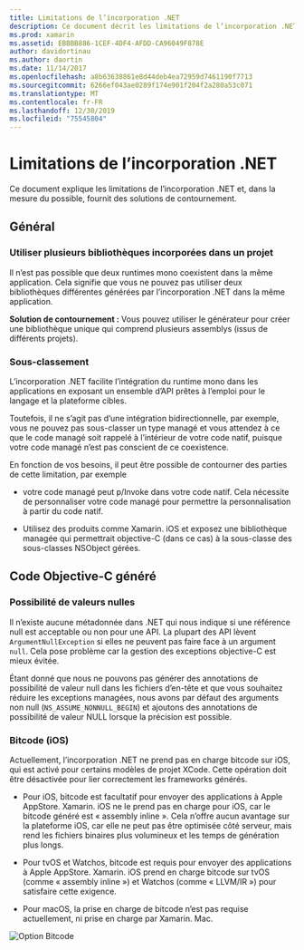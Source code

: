```yaml
---
title: Limitations de l’incorporation .NET
description: Ce document décrit les limitations de l’incorporation .NET, l’outil qui vous permet de consommer du code .NET dans d’autres langages de programmation.
ms.prod: xamarin
ms.assetid: EBBBB886-1CEF-4DF4-AFDD-CA96049F878E
author: davidortinau
ms.author: daortin
ms.date: 11/14/2017
ms.openlocfilehash: a8b63638861e8d44deb4ea72959d7461190f7713
ms.sourcegitcommit: 6266ef043ae0289f174e901f204f2a280a53c071
ms.translationtype: MT
ms.contentlocale: fr-FR
ms.lasthandoff: 12/30/2019
ms.locfileid: "75545804"
---
```

# <a name="net-embedding-limitations"></a>Limitations de l’incorporation .NET

Ce document explique les limitations de l’incorporation .NET et, dans la mesure du possible, fournit des solutions de contournement.

## <a name="general"></a>Général

### <a name="use-more-than-one-embedded-library-in-a-project"></a>Utiliser plusieurs bibliothèques incorporées dans un projet

Il n’est pas possible que deux runtimes mono coexistent dans la même application. Cela signifie que vous ne pouvez pas utiliser deux bibliothèques différentes générées par l’incorporation .NET dans la même application.

**Solution de contournement :** Vous pouvez utiliser le générateur pour créer une bibliothèque unique qui comprend plusieurs assemblys (issus de différents projets).

### <a name="subclassing"></a>Sous-classement

L’incorporation .NET facilite l’intégration du runtime mono dans les applications en exposant un ensemble d’API prêtes à l’emploi pour le langage et la plateforme cibles.

Toutefois, il ne s’agit pas d’une intégration bidirectionnelle, par exemple, vous ne pouvez pas sous-classer un type managé et vous attendez à ce que le code managé soit rappelé à l’intérieur de votre code natif, puisque votre code managé n’est pas conscient de ce coexistence.

En fonction de vos besoins, il peut être possible de contourner des parties de cette limitation, par exemple

* votre code managé peut p/Invoke dans votre code natif. Cela nécessite de personnaliser votre code managé pour permettre la personnalisation à partir du code natif.

* Utilisez des produits comme Xamarin. iOS et exposez une bibliothèque managée qui permettrait objective-C (dans ce cas) à la sous-classe des sous-classes NSObject gérées.

## <a name="objective-c-generated-code"></a>Code Objective-C généré

### <a name="nullability"></a>Possibilité de valeurs nulles

Il n’existe aucune métadonnée dans .NET qui nous indique si une référence null est acceptable ou non pour une API. La plupart des API lèvent `ArgumentNullException` si elles ne peuvent pas faire face à un argument `null`. Cela pose problème car la gestion des exceptions objective-C est mieux évitée.

Étant donné que nous ne pouvons pas générer des annotations de possibilité de valeur null dans les fichiers d’en-tête et que vous souhaitez réduire les exceptions managées, nous avons par défaut des arguments non null (`NS_ASSUME_NONNULL_BEGIN`) et ajoutons des annotations de possibilité de valeur NULL lorsque la précision est possible.

### <a name="bitcode-ios"></a>Bitcode (iOS)

Actuellement, l’incorporation .NET ne prend pas en charge bitcode sur iOS, qui est activé pour certains modèles de projet XCode. Cette opération doit être désactivée pour lier correctement les frameworks générés.

* Pour iOS, bitcode est facultatif pour envoyer des applications à Apple AppStore. Xamarin. iOS ne le prend pas en charge pour iOS, car le bitcode généré est « assembly inline ». Cela n’offre aucun avantage sur la plateforme iOS, car elle ne peut pas être optimisée côté serveur, mais rend les fichiers binaires plus volumineux et les temps de génération plus longs.

* Pour tvOS et Watchos, bitcode est requis pour envoyer des applications à Apple AppStore. Xamarin. iOS prend en charge bitcode sur tvOS (comme « assembly inline ») et Watchos (comme « LLVM/IR ») pour satisfaire cette exigence.

* Pour macOS, la prise en charge de bitcode n’est pas requise actuellement, ni prise en charge par Xamarin. Mac.

![Option Bitcode](images/ios-bitcode-option.png)
